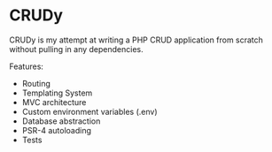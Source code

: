 # CRUDy

CRUDy is my attempt at writing a PHP CRUD application from scratch without pulling
in any dependencies.

Features:
- Routing
- Templating System
- MVC architecture
- Custom environment variables (.env)
- Database abstraction
- PSR-4 autoloading
- Tests